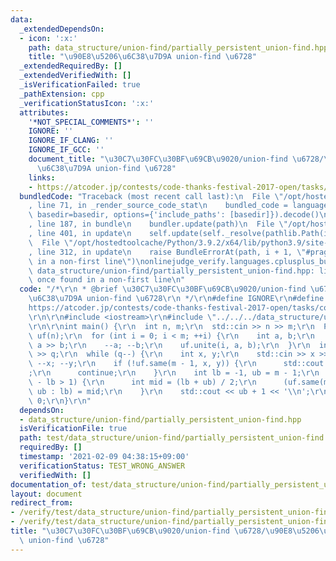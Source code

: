 ```yaml
---
data:
  _extendedDependsOn:
  - icon: ':x:'
    path: data_structure/union-find/partially_persistent_union-find.hpp
    title: "\u90E8\u5206\u6C38\u7D9A union-find \u6728"
  _extendedRequiredBy: []
  _extendedVerifiedWith: []
  _isVerificationFailed: true
  _pathExtension: cpp
  _verificationStatusIcon: ':x:'
  attributes:
    '*NOT_SPECIAL_COMMENTS*': ''
    IGNORE: ''
    IGNORE_IF_CLANG: ''
    IGNORE_IF_GCC: ''
    document_title: "\u30C7\u30FC\u30BF\u69CB\u9020/union-find \u6728/\u90E8\u5206\
      \u6C38\u7D9A union-find \u6728"
    links:
    - https://atcoder.jp/contests/code-thanks-festival-2017-open/tasks/code_thanks_festival_2017_h
  bundledCode: "Traceback (most recent call last):\n  File \"/opt/hostedtoolcache/Python/3.9.2/x64/lib/python3.9/site-packages/onlinejudge_verify/documentation/build.py\"\
    , line 71, in _render_source_code_stat\n    bundled_code = language.bundle(stat.path,\
    \ basedir=basedir, options={'include_paths': [basedir]}).decode()\n  File \"/opt/hostedtoolcache/Python/3.9.2/x64/lib/python3.9/site-packages/onlinejudge_verify/languages/cplusplus.py\"\
    , line 187, in bundle\n    bundler.update(path)\n  File \"/opt/hostedtoolcache/Python/3.9.2/x64/lib/python3.9/site-packages/onlinejudge_verify/languages/cplusplus_bundle.py\"\
    , line 401, in update\n    self.update(self._resolve(pathlib.Path(included), included_from=path))\n\
    \  File \"/opt/hostedtoolcache/Python/3.9.2/x64/lib/python3.9/site-packages/onlinejudge_verify/languages/cplusplus_bundle.py\"\
    , line 312, in update\n    raise BundleErrorAt(path, i + 1, \"#pragma once found\
    \ in a non-first line\")\nonlinejudge_verify.languages.cplusplus_bundle.BundleErrorAt:\
    \ data_structure/union-find/partially_persistent_union-find.hpp: line 6: #pragma\
    \ once found in a non-first line\n"
  code: "/*\r\n * @brief \u30C7\u30FC\u30BF\u69CB\u9020/union-find \u6728/\u90E8\u5206\
    \u6C38\u7D9A union-find \u6728\r\n */\r\n#define IGNORE\r\n#define PROBLEM \"\
    https://atcoder.jp/contests/code-thanks-festival-2017-open/tasks/code_thanks_festival_2017_h\"\
    \r\n\r\n#include <iostream>\r\n#include \"../../../data_structure/union-find/partially_persistent_union-find.hpp\"\
    \r\n\r\nint main() {\r\n  int n, m;\r\n  std::cin >> n >> m;\r\n  PartiallyPersistentUnionFind\
    \ uf(n);\r\n  for (int i = 0; i < m; ++i) {\r\n    int a, b;\r\n    std::cin >>\
    \ a >> b;\r\n    --a; --b;\r\n    uf.unite(i, a, b);\r\n  }\r\n  int q;\r\n  std::cin\
    \ >> q;\r\n  while (q--) {\r\n    int x, y;\r\n    std::cin >> x >> y;\r\n   \
    \ --x; --y;\r\n    if (!uf.same(m - 1, x, y)) {\r\n      std::cout << \"-1\\n\"\
    ;\r\n      continue;\r\n    }\r\n    int lb = -1, ub = m - 1;\r\n    while (ub\
    \ - lb > 1) {\r\n      int mid = (lb + ub) / 2;\r\n      (uf.same(mid, x, y) ?\
    \ ub : lb) = mid;\r\n    }\r\n    std::cout << ub + 1 << '\\n';\r\n  }\r\n  return\
    \ 0;\r\n}\r\n"
  dependsOn:
  - data_structure/union-find/partially_persistent_union-find.hpp
  isVerificationFile: true
  path: test/data_structure/union-find/partially_persistent_union-find.test.cpp
  requiredBy: []
  timestamp: '2021-02-09 04:38:15+09:00'
  verificationStatus: TEST_WRONG_ANSWER
  verifiedWith: []
documentation_of: test/data_structure/union-find/partially_persistent_union-find.test.cpp
layout: document
redirect_from:
- /verify/test/data_structure/union-find/partially_persistent_union-find.test.cpp
- /verify/test/data_structure/union-find/partially_persistent_union-find.test.cpp.html
title: "\u30C7\u30FC\u30BF\u69CB\u9020/union-find \u6728/\u90E8\u5206\u6C38\u7D9A\
  \ union-find \u6728"
---
```

